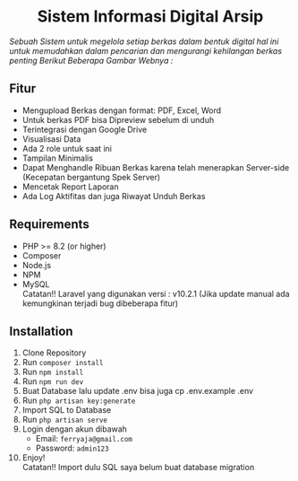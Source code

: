 <h1 align="center">Sistem Informasi Digital Arsip</h1> 

_Sebuah Sistem untuk megelola setiap berkas dalam bentuk digital_
_hal ini untuk memudahkan dalam pencarian dan mengurangi kehilangan berkas penting_
_Berikut Beberapa Gambar Webnya :_

## Fitur

- Mengupload Berkas dengan format: PDF, Excel, Word
- Untuk berkas PDF bisa Dipreview sebelum di unduh
- Terintegrasi dengan Google Drive
- Visualisasi Data
- Ada 2 role untuk saat ini
- Tampilan Minimalis
- Dapat Menghandle Ribuan Berkas karena telah menerapkan Server-side (Kecepatan bergantung Spek Server)
- Mencetak Report Laporan
- Ada Log Aktifitas dan juga Riwayat Unduh Berkas

## Requirements

- PHP >= 8.2 (or higher)
- Composer
- Node.js
- NPM
- MySQL
<br> Catatan!! Laravel yang digunakan versi : v10.2.1
  (Jika update manual ada kemungkinan terjadi bug dibeberapa fitur)

## Installation
1.  Clone Repository
2.  Run `composer install`
3.  Run `npm install`
4.  Run `npm run dev`
5.  Buat Database lalu update .env bisa juga cp .env.example .env
6.  Run `php artisan key:generate`
7.  Import SQL to Database
8.  Run `php artisan serve`
9. Login dengan akun dibawah
    - Email: `ferryaja@gmail.com`
    - Password: `admin123`
10. Enjoy!
<br> Catatan!! Import dulu SQL saya belum buat database migration
